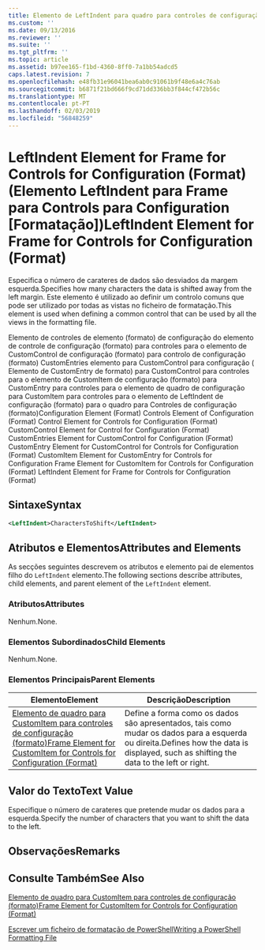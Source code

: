 ```yaml
---
title: Elemento de LeftIndent para quadro para controles de configuração (formato) | Documentos da Microsoft
ms.custom: ''
ms.date: 09/13/2016
ms.reviewer: ''
ms.suite: ''
ms.tgt_pltfrm: ''
ms.topic: article
ms.assetid: b97ee165-f1bd-4360-8ff0-7a1bb54adcd5
caps.latest.revision: 7
ms.openlocfilehash: e48fb31e96041bea6ab0c91061b9f48e6a4c76ab
ms.sourcegitcommit: b6871f21bd666f9cd71dd336bb3f844cf472b56c
ms.translationtype: MT
ms.contentlocale: pt-PT
ms.lasthandoff: 02/03/2019
ms.locfileid: "56848259"
---
```

# <a name="leftindent-element-for-frame-for-controls-for-configuration-format"></a><span data-ttu-id="416e6-102">LeftIndent Element for Frame for Controls for Configuration (Format) (Elemento LeftIndent para Frame para Controls para Configuration [Formatação])</span><span class="sxs-lookup"><span data-stu-id="416e6-102">LeftIndent Element for Frame for Controls for Configuration (Format)</span></span>

<span data-ttu-id="416e6-103">Especifica o número de carateres de dados são desviados da margem esquerda.</span><span class="sxs-lookup"><span data-stu-id="416e6-103">Specifies how many characters the data is shifted away from the left margin.</span></span> <span data-ttu-id="416e6-104">Este elemento é utilizado ao definir um controlo comuns que pode ser utilizado por todas as vistas no ficheiro de formatação.</span><span class="sxs-lookup"><span data-stu-id="416e6-104">This element is used when defining a common control that can be used by all the views in the formatting file.</span></span>

<span data-ttu-id="416e6-105">Elemento de controles de elemento (formato) de configuração do elemento de controle de configuração (formato) para controles para o elemento de CustomControl de configuração (formato) para controlo de configuração (formato) CustomEntries elemento para CustomControl para configuração ( Elemento de CustomEntry de formato) para CustomControl para controles para o elemento de CustomItem de configuração (formato) para CustomEntry para controles para o elemento de quadro de configuração para CustomItem para controles para o elemento de LeftIndent de configuração (formato) para o quadro para Controles de configuração (formato)</span><span class="sxs-lookup"><span data-stu-id="416e6-105">Configuration Element (Format) Controls Element of Configuration (Format) Control Element for Controls for Configuration (Format) CustomControl Element for Control for Configuration (Format) CustomEntries Element for CustomControl for Configuration (Format) CustomEntry Element for CustomControl for Controls for Configuration (Format) CustomItem Element for CustomEntry for Controls for Configuration Frame Element for CustomItem for Controls for Configuration (Format) LeftIndent Element for Frame for Controls for Configuration (Format)</span></span>

## <a name="syntax"></a><span data-ttu-id="416e6-106">Sintaxe</span><span class="sxs-lookup"><span data-stu-id="416e6-106">Syntax</span></span>

```xml
<LeftIndent>CharactersToShift</LeftIndent>
```

## <a name="attributes-and-elements"></a><span data-ttu-id="416e6-107">Atributos e Elementos</span><span class="sxs-lookup"><span data-stu-id="416e6-107">Attributes and Elements</span></span>

<span data-ttu-id="416e6-108">As secções seguintes descrevem os atributos e elemento pai de elementos filho do `LeftIndent` elemento.</span><span class="sxs-lookup"><span data-stu-id="416e6-108">The following sections describe attributes, child elements, and parent element of the `LeftIndent` element.</span></span>

### <a name="attributes"></a><span data-ttu-id="416e6-109">Atributos</span><span class="sxs-lookup"><span data-stu-id="416e6-109">Attributes</span></span>

<span data-ttu-id="416e6-110">Nenhum.</span><span class="sxs-lookup"><span data-stu-id="416e6-110">None.</span></span>

### <a name="child-elements"></a><span data-ttu-id="416e6-111">Elementos Subordinados</span><span class="sxs-lookup"><span data-stu-id="416e6-111">Child Elements</span></span>

<span data-ttu-id="416e6-112">Nenhum.</span><span class="sxs-lookup"><span data-stu-id="416e6-112">None.</span></span>

### <a name="parent-elements"></a><span data-ttu-id="416e6-113">Elementos Principais</span><span class="sxs-lookup"><span data-stu-id="416e6-113">Parent Elements</span></span>

|<span data-ttu-id="416e6-114">Elemento</span><span class="sxs-lookup"><span data-stu-id="416e6-114">Element</span></span>|<span data-ttu-id="416e6-115">Descrição</span><span class="sxs-lookup"><span data-stu-id="416e6-115">Description</span></span>|
|-------------|-----------------|
|[<span data-ttu-id="416e6-116">Elemento de quadro para CustomItem para controles de configuração (formato)</span><span class="sxs-lookup"><span data-stu-id="416e6-116">Frame Element for CustomItem for Controls for Configuration (Format)</span></span>](./frame-element-for-customitem-for-controls-for-configuration-format.md)|<span data-ttu-id="416e6-117">Define a forma como os dados são apresentados, tais como mudar os dados para a esquerda ou direita.</span><span class="sxs-lookup"><span data-stu-id="416e6-117">Defines how the data is displayed, such as shifting the data to the left or right.</span></span>|

## <a name="text-value"></a><span data-ttu-id="416e6-118">Valor do Texto</span><span class="sxs-lookup"><span data-stu-id="416e6-118">Text Value</span></span>

<span data-ttu-id="416e6-119">Especifique o número de carateres que pretende mudar os dados para a esquerda.</span><span class="sxs-lookup"><span data-stu-id="416e6-119">Specify the number of characters that you want to shift the data to the left.</span></span>

## <a name="remarks"></a><span data-ttu-id="416e6-120">Observações</span><span class="sxs-lookup"><span data-stu-id="416e6-120">Remarks</span></span>

## <a name="see-also"></a><span data-ttu-id="416e6-121">Consulte Também</span><span class="sxs-lookup"><span data-stu-id="416e6-121">See Also</span></span>

[<span data-ttu-id="416e6-122">Elemento de quadro para CustomItem para controles de configuração (formato)</span><span class="sxs-lookup"><span data-stu-id="416e6-122">Frame Element for CustomItem for Controls for Configuration (Format)</span></span>](./frame-element-for-customitem-for-controls-for-configuration-format.md)

[<span data-ttu-id="416e6-123">Escrever um ficheiro de formatação de PowerShell</span><span class="sxs-lookup"><span data-stu-id="416e6-123">Writing a PowerShell Formatting File</span></span>](./writing-a-powershell-formatting-file.md)
